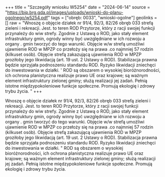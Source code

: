 +++
title = "Szczegóły wniosku W5254"
date = "2024-06-14"
source = "https://bip.brg.gda.pl/images/uploads/wnioski-do-planu-ogolnego/w5254.pdf"
tags = ["obręb: 0033", "wnioski-ogolne"]
geolinks = []
raw = "Wnoszę o objęcie działek nr 91/4, 92/3, 82/26 obręb 033 strefą zieleni i rekreacji. Jest. to teren ROD Przytorze, który z racji swojej funkcji przynależy do wiw strefy. Zgodnie z Ustawą o ROD, jako stały element infrastruktury gmin, ogrody winny być uwzględniane w ich rozwoju a organy . gmin tworzyć do tego warunki. Objęcie w/w strefą umożliwi ujawnienie ROD w MPZP co przełoży się na prawa .co najmniej 57 rodzin (kilkuset osób). Objęcie strefą zakazującą ujawnienia ROD w MPZP groziłoby jego likwidacją (art. 19 ust. 2 Ustawy o ROD). Stabilizacja prawna będzie sprzyjała podnoszeniu standardu ROD. Ryzyko likwidacji zniechęci do inwestowania w działki. ' ROD są obszarem o wysokiej bioróżnorodności, ich ochrona planistyczna realizuje prawo UE oraz krajowe; są ważnym element infrastruktury zielonej gminy; służą realizacji jej zadań. Pełnią istotne międzypokoleniowe funkcje społeczne. Promują ekologię i zdrowy trybu życia. "
+++

Wnoszę o objęcie działek nr 91/4, 92/3, 82/26 obręb 033 strefą zieleni i rekreacji.
Jest. to teren ROD Przytorze, który z racji swojej funkcji przynależy do wiw strefy. Zgodnie z Ustawą o
ROD, jako stały element infrastruktury gmin, ogrody winny być uwzględniane w ich rozwoju a organy .
gmin tworzyć do tego warunki. Objęcie w/w strefą umożliwi ujawnienie ROD w MPZP co przełoży się na
prawa .co najmniej 57 rodzin (kilkuset osób). Objęcie strefą zakazującą ujawnienia ROD w MPZP
groziłoby jego likwidacją (art. 19 ust. 2 Ustawy o ROD). Stabilizacja prawna będzie sprzyjała
podnoszeniu standardu ROD. Ryzyko likwidacji zniechęci do inwestowania w działki. "
ROD są obszarem o wysokiej bioróżnorodności, ich ochrona planistyczna realizuje prawo UE oraz
krajowe; są ważnym element infrastruktury zielonej gminy; służą realizacji jej zadań. Pełnią istotne
międzypokoleniowe funkcje społeczne. Promują ekologię i zdrowy trybu życia.




